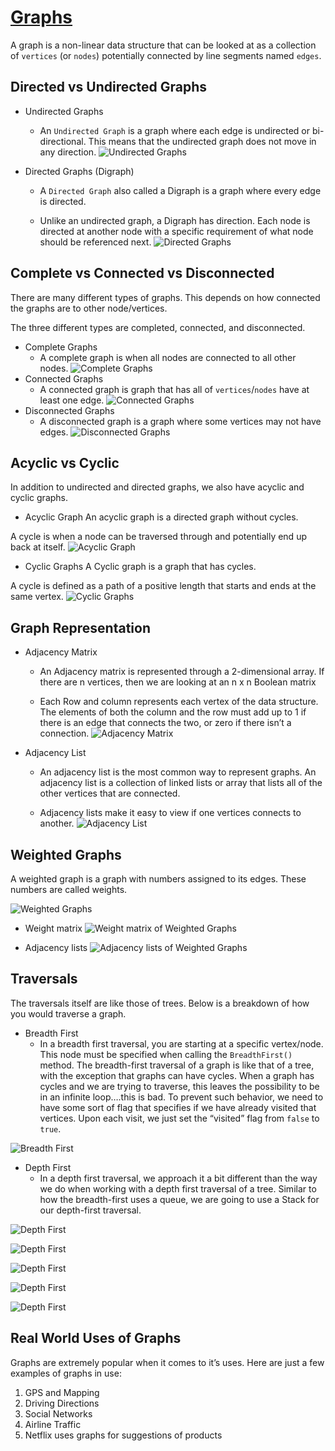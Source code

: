 # [Graphs](https://codefellows.github.io/common_curriculum/data_structures_and_algorithms/Code_401/class-35/resources/graphs.html)

A graph is a non-linear data structure that can be looked at as a collection of ```vertices``` (or ```nodes```) potentially connected by line segments named ```edges```.

## Directed vs Undirected Graphs

- Undirected Graphs
  - An ```Undirected Graph``` is a graph where each edge is undirected or bi-directional. This means that the undirected graph does not move in any direction.
  ![Undirected Graphs](https://codefellows.github.io/common_curriculum/data_structures_and_algorithms/Code_401/class-35/resources/assets/UndirectedGraph.PNG)

- Directed Graphs (Digraph)
  - A ```Directed Graph``` also called a Digraph is a graph where every edge is directed.

  - Unlike an undirected graph, a Digraph has direction. Each node is directed at another node with a specific requirement of what node should be referenced next.
  ![Directed Graphs](https://codefellows.github.io/common_curriculum/data_structures_and_algorithms/Code_401/class-35/resources/assets/DirectedGraph.PNG)

## Complete vs Connected vs Disconnected

There are many different types of graphs. This depends on how connected the graphs are to other node/vertices.

The three different types are completed, connected, and disconnected.

- Complete Graphs
  - A complete graph is when all nodes are connected to all other nodes.
  ![Complete Graphs](https://codefellows.github.io/common_curriculum/data_structures_and_algorithms/Code_401/class-35/resources/assets/CompleteGraph.PNG)
- Connected Graphs
  - A connected graph is graph that has all of ```vertices```/```nodes``` have at least one edge.
  ![Connected Graphs](https://codefellows.github.io/common_curriculum/data_structures_and_algorithms/Code_401/class-35/resources/assets/ConnectedGraph.PNG)
- Disconnected Graphs
  - A disconnected graph is a graph where some vertices may not have edges.
  ![Disconnected Graphs](https://codefellows.github.io/common_curriculum/data_structures_and_algorithms/Code_401/class-35/resources/assets/DisconnectedGraph.PNG)

## Acyclic vs Cyclic

In addition to undirected and directed graphs, we also have acyclic and cyclic graphs.

- Acyclic Graph
An acyclic graph is a directed graph without cycles.

A cycle is when a node can be traversed through and potentially end up back at itself.
![Acyclic Graph](https://codefellows.github.io/common_curriculum/data_structures_and_algorithms/Code_401/class-35/resources/assets/threeAcyclic.png)

- Cyclic Graphs
A Cyclic graph is a graph that has cycles.

A cycle is defined as a path of a positive length that starts and ends at the same vertex.
![Cyclic Graphs](https://codefellows.github.io/common_curriculum/data_structures_and_algorithms/Code_401/class-35/resources/assets/cyclic.PNG)

## Graph Representation

- Adjacency Matrix
  - An Adjacency matrix is represented through a 2-dimensional array. If there are n vertices, then we are looking at an n x n Boolean matrix

  - Each Row and column represents each vertex of the data structure. The elements of both the column and the row must add up to 1 if there is an edge that connects the two, or zero if there isn’t a connection.
  ![Adjacency Matrix](https://codefellows.github.io/common_curriculum/data_structures_and_algorithms/Code_401/class-35/resources/assets/AdjMatrix.PNG)

- Adjacency List
  - An adjacency list is the most common way to represent graphs. An adjacency list is a collection of linked lists or array that lists all of the other vertices that are connected.

  - Adjacency lists make it easy to view if one vertices connects to another.
  ![Adjacency List](https://codefellows.github.io/common_curriculum/data_structures_and_algorithms/Code_401/class-35/resources/assets/AdjList.PNG)

## Weighted Graphs

A weighted graph is a graph with numbers assigned to its edges. These numbers are called weights.

![Weighted Graphs](https://codefellows.github.io/common_curriculum/data_structures_and_algorithms/Code_401/class-35/resources/assets/weightGraph.PNG)

  - Weight matrix
  ![Weight matrix of Weighted Graphs](https://codefellows.github.io/common_curriculum/data_structures_and_algorithms/Code_401/class-35/resources/assets/weightMatrix.PNG)

  - Adjacency lists
  ![Adjacency lists of Weighted Graphs](https://codefellows.github.io/common_curriculum/data_structures_and_algorithms/Code_401/class-35/resources/assets/weightList.PNG)

## Traversals

The traversals itself are like those of trees. Below is a breakdown of how you would traverse a graph.

- Breadth First
  - In a breadth first traversal, you are starting at a specific vertex/node. This node must be specified when calling the ```BreadthFirst()``` method. The breadth-first traversal of a graph is like that of a tree, with the exception that graphs can have cycles. When a graph has cycles and we are trying to traverse, this leaves the possibility to be in an infinite loop….this is bad. To prevent such behavior, we need to have some sort of flag that specifies if we have already visited that vertices. Upon each visit, we just set the “visited” flag from ```false``` to ```true```.

![Breadth First](https://codefellows.github.io/common_curriculum/data_structures_and_algorithms/Code_401/class-35/resources/assets/BreadthFirst.PNG)

- Depth First
  - In a depth first traversal, we approach it a bit different than the way we do when working with a depth first traversal of a tree. Similar to how the breadth-first uses a queue, we are going to use a Stack for our depth-first traversal.

![Depth First](https://codefellows.github.io/common_curriculum/data_structures_and_algorithms/Code_401/class-35/resources/assets/Depth1.PNG)

![Depth First](https://codefellows.github.io/common_curriculum/data_structures_and_algorithms/Code_401/class-35/resources/assets/Depth2.PNG)

![Depth First](https://codefellows.github.io/common_curriculum/data_structures_and_algorithms/Code_401/class-35/resources/assets/depthTrav3.PNG)

![Depth First](https://codefellows.github.io/common_curriculum/data_structures_and_algorithms/Code_401/class-35/resources/assets/depthTrav4.PNG)

![Depth First](https://codefellows.github.io/common_curriculum/data_structures_and_algorithms/Code_401/class-35/resources/assets/depthTrav5.PNG)

## Real World Uses of Graphs

Graphs are extremely popular when it comes to it’s uses. Here are just a few examples of graphs in use:

1. GPS and Mapping
2. Driving Directions
3. Social Networks
4. Airline Traffic
5. Netflix uses graphs for suggestions of products